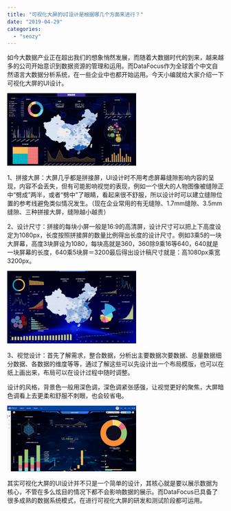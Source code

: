 ```yaml
---
title: "可视化大屏的UI设计是根据哪几个方面来进行？"
date: "2019-04-29"
categories: 
  - "seozy"
---
```


如今大数据产业正在超出我们的想象悄然发展，而随着大数据时代的到来，越来越多的公司开始意识到数据资源的管理和运用。而DataFocus作为全球首个中文自然语言大数据分析系统，在一些企业中也都开始运用。今天小编就给大家介绍一下可视化大屏的UI设计。

![](images/word-image-408-300x169.png)

1、拼接大屏：大屏几乎都是拼接屏，UI设计时不用考虑屏幕缝隙影响内容的呈现，内容不会丢失，但有可能影响视觉的表现，例如一个很大的人物图像被缝隙正中“劈成”两半，或者“劈中”了眼睛，看起来很不舒服，所以设计时可以建立缝隙位置的参考线避免类似情况发生。（现在企业常用的有无缝隙、1.7mm缝隙、3.5mm缝隙、三种拼接大屏，缝隙越小越贵）

2、设计尺寸：拼接的每块小屏一般是16:9的高清屏，设计尺寸可以把上下高度设定为1080px，长度按照拼接屏的数量比例得出长度的设计尺寸。例如3乘5的一块大屏幕，高度3块屏设为1080，每块高就是360，360除9乘16等640，640就是一块屏幕的长度，640乘5块屏＝3200最后得出设计稿尺寸就是：高1080px乘宽3200px。

![](images/word-image-402-300x169.png)

3、视觉设计：首先了解需求，整合数据，分析出主要数据次要数据、总量数据细分数据、各数据的维度等等，通过了解这些可以先设计出一个布局模版，也可以在纸上画出来，布局可以在设计过程中随时调整。

设计的风格，背景色一般用深色调，深色调紧张感强，让视觉更好的聚焦，大屏暗色调看上去更柔和舒服不刺眼，也会较省电。

![](images/word-image-377-300x153.png)

其实可视化大屏的UI设计并不只是一个简单的设计，其核心就是要以展示数据为核心，不管在多么炫目的情况下都不会影响数据的展示。而DataFocus已具备了很多成熟的数据系统模式，在进行可视化大屏的研发和测试阶段都可运用。
